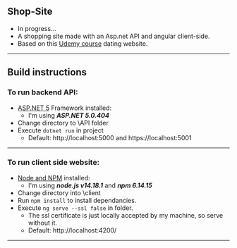 ## Shop-Site
- In progress...
- A shopping site made with an Asp.net API and angular client-side.
- Based on this [Udemy course](https://www.udemy.com/course/build-an-app-with-aspnet-core-and-angular-from-scratch/) dating website.
---
## Build instructions
### To run backend API:
- [ASP.NET 5](https://dotnet.microsoft.com/en-us/apps/aspnet) Framework installed:
    - I'm using ***ASP.NET 5.0.404***
- Change directory to \API folder
- Execute `dotnet run` in project
    - Default: http://localhost:5000 and https://localhost:5001
---
### To run client side website:
- [Node and NPM](https://nodejs.org/en/) installed:
    - I'm using ***node.js v14.18.1*** and ***npm 6.14.15***
- Change directory into \client
- Run `npm install` to install dependancies.
- Execute `ng serve --ssl false` in folder. 
    - The ssl certificate is just locally accepted by my machine, so serve without it.
    - Default: http://localhost:4200/
---
